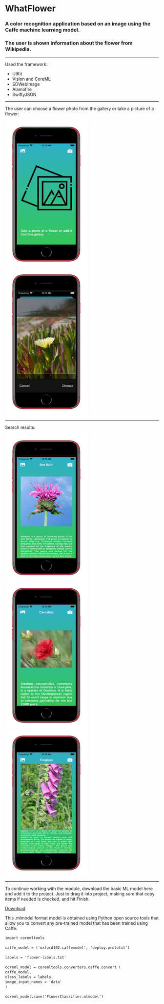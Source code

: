 # WhatFlower

### A color recognition application based on an image using the Caffe machine learning model.
### The user is shown information about the flower from Wikipedia.

---
Used the framework:
- UIKit
- Vision and CoreML
- SDWebImage
- Alamofire
- SwiftyJSON
---

The user can choose a flower photo from the gallery or take a picture of a flower:

  <tr>
    <td><img src="Documentation/Homepage.png" width=270 height=480></td>
    <td><img src="Documentation/ChoosePhoto.png" width=270 height=480></td>
    </tr>


---
Search results:

  <tr>
    <td><img src="Documentation/Result_1.png" width=270 height=480></td>
    <td><img src="Documentation/Result_2.png" width=270 height=480></td>
    <td><img src="Documentation/Result_3.png" width=270 height=480></td>
  </tr>

---

To continue working with the module, download the basic ML model here and add it to the project.  Just to drag it into project, making sure that copy items if needed is checked, and hit Finish.

[Download](https://onedrive.live.com/?authkey=%21AH%5F4vkwh3DqsmnQ&cid=1013088DA47F0232&id=1013088DA47F0232%211472&parId=root&action=locate)

This .mlmodel format model is obtained using Python open source tools that allow you to convert any pre-trained model that has been trained using Caffe:



```
import coremltools

caffe_model = ('oxford102.caffemodel', 'deploy.prototxt')

labels = 'flower-labels.txt'

coreml_model = coremltools.converters.caffe.convert (
caffe_model,
class_labels = labels,
image_input_names = 'data'
)

coreml_model.save('FlowerClassifier.mlmodel')
```